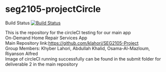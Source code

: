 # seg2105-projectCircle
Build Status
[![Build Status](https://circleci.com/gh/klahori/seg2105-projectCircle.png?branch=:master)](https://circleci.com/gh/klahori/seg2105-projectCircle)






This is the repository for the circleCI testing for our main app</br>
On-Demand Home Repair Services App </br>
Main Repository link:https://github.com/klahori/SEG2105-Project</br>
Group Members: Khyber Lahori, Abdullah Khalid, Osama-Al-Mazloum, Riyanson Alfred </br>
Image of circleCI running successfully can be found in the submit folder for deliverable 2 in the main repository


